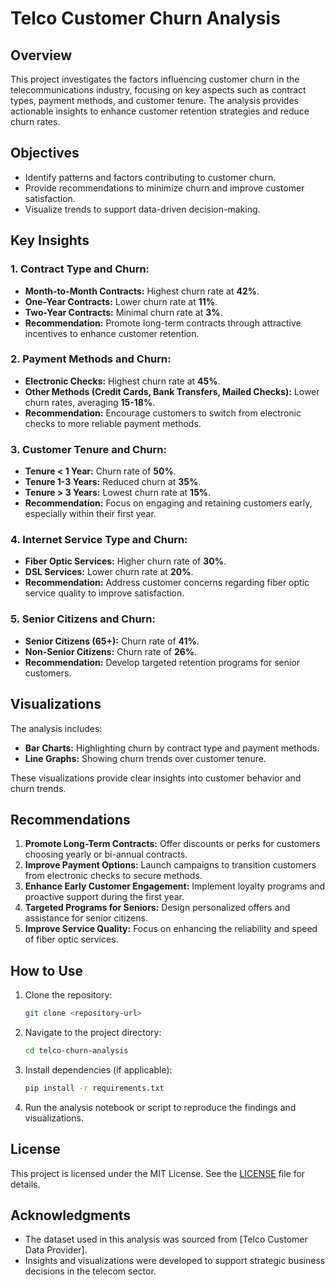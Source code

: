 # Telco Customer Churn Analysis

## Overview
This project investigates the factors influencing customer churn in the telecommunications industry, focusing on key aspects such as contract types, payment methods, and customer tenure. The analysis provides actionable insights to enhance customer retention strategies and reduce churn rates.

## Objectives
- Identify patterns and factors contributing to customer churn.
- Provide recommendations to minimize churn and improve customer satisfaction.
- Visualize trends to support data-driven decision-making.

## Key Insights

### 1. Contract Type and Churn:
- **Month-to-Month Contracts:** Highest churn rate at **42%**.
- **One-Year Contracts:** Lower churn rate at **11%**.
- **Two-Year Contracts:** Minimal churn rate at **3%**.
- **Recommendation:** Promote long-term contracts through attractive incentives to enhance customer retention.

### 2. Payment Methods and Churn:
- **Electronic Checks:** Highest churn rate at **45%**.
- **Other Methods (Credit Cards, Bank Transfers, Mailed Checks):** Lower churn rates, averaging **15-18%**.
- **Recommendation:** Encourage customers to switch from electronic checks to more reliable payment methods.

### 3. Customer Tenure and Churn:
- **Tenure < 1 Year:** Churn rate of **50%**.
- **Tenure 1-3 Years:** Reduced churn at **35%**.
- **Tenure > 3 Years:** Lowest churn rate at **15%**.
- **Recommendation:** Focus on engaging and retaining customers early, especially within their first year.

### 4. Internet Service Type and Churn:
- **Fiber Optic Services:** Higher churn rate of **30%**.
- **DSL Services:** Lower churn rate at **20%**.
- **Recommendation:** Address customer concerns regarding fiber optic service quality to improve satisfaction.

### 5. Senior Citizens and Churn:
- **Senior Citizens (65+):** Churn rate of **41%**.
- **Non-Senior Citizens:** Churn rate of **26%**.
- **Recommendation:** Develop targeted retention programs for senior customers.

## Visualizations
The analysis includes:
- **Bar Charts:** Highlighting churn by contract type and payment methods.
- **Line Graphs:** Showing churn trends over customer tenure.

These visualizations provide clear insights into customer behavior and churn trends.

## Recommendations
1. **Promote Long-Term Contracts:** Offer discounts or perks for customers choosing yearly or bi-annual contracts.
2. **Improve Payment Options:** Launch campaigns to transition customers from electronic checks to secure methods.
3. **Enhance Early Customer Engagement:** Implement loyalty programs and proactive support during the first year.
4. **Targeted Programs for Seniors:** Design personalized offers and assistance for senior citizens.
5. **Improve Service Quality:** Focus on enhancing the reliability and speed of fiber optic services.

## How to Use
1. Clone the repository:
   ```bash
   git clone <repository-url>
   ```
2. Navigate to the project directory:
   ```bash
   cd telco-churn-analysis
   ```
3. Install dependencies (if applicable):
   ```bash
   pip install -r requirements.txt
   ```
4. Run the analysis notebook or script to reproduce the findings and visualizations.

## License
This project is licensed under the MIT License. See the [LICENSE](LICENSE) file for details.

## Acknowledgments
- The dataset used in this analysis was sourced from [Telco Customer Data Provider].
- Insights and visualizations were developed to support strategic business decisions in the telecom sector.
